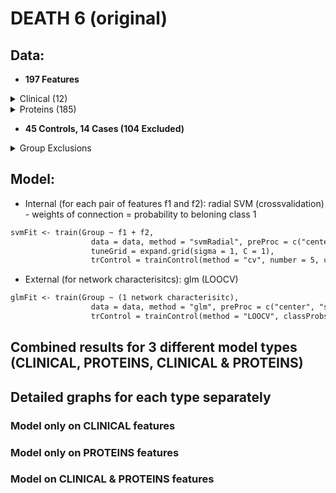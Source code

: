  
# DEATH 6 (original)
 
## Data: 
- **197 Features**
<details>
<summary>Clinical (12)</summary>
 <pre>
I.Age, charlson, N.THROMBOZYTEN, N.GOT..AST..HP, N.GPT..ALT..HP, N.LDH.HP, N.CRP.HP, N.PROCALCITONIN, 
N.INR, N.QUICK..TPZ., N.KREATININ..JAFFe..HP, N.APTT
 </pre>
</details>
<details>
<summary>Proteins (185)</summary>
 <pre>
C4A.C4B, ALB, TTR, MST1, MASP1, ITIH1, IGLC7, A2M, C7, APOB, KNG1, APOE, C3, FN1, CFI, F10, PIGR, SERPINC1, 
IGLC7.IGLL5, HRG, SERPINA3, TF, IGLC2.IGLC3, IGKC, ITIH4, C8G, ITIH2, IGHV3.23, IGHV3.64D, CP, SELL, C4B, 
C9, AFM, CST3, C5, AMBP, CD14, VWF, A2M.PZP, GSN, FCGBP, IGHV3.13, CFH, AZGP1, ACTA2.ACTB.ACTG1.ACTG2, CPN2, 
PGLYRP2, IGLL5, APOA1, FGB, CFB, FGG, FBLN1, C6, APOA4, C8A, CNDP1, LRG1, CRP, C4BPB, S100A8, IGHG1.IGHG3, 
AGT, F11, CD44, FGA, SERPINF1, APOL1, SERPINA7, APOH, IGHV5.51, PROS1, IGHV1.18, IGKV1.5, IGKV3.20, CLU, LBP, 
CFD, PLG, LPA, A1BG, HP, HP.HPR, SERPINA1, C2, SERPINA6, F5, IGHV3.49, CPB2, CFP, GC, IGHG2, C8B, C4BPA, F12, 
CLEC3B, CFH.CFHR1, C1R, F13B, AHSG, IGHG3, APOD, KLKB1, C1S, CD5L, HPX, VTN, ATRN, JCHAIN, APOC3, IGHA2, IGHA1, 
IGHV3.15, IGHG1, IGFALS, ITIH3, SERPING1, SERPINA4, IGHM, ORM1.ORM2, F2, ACTB.ACTG1, RBP4, C1QA, C1QB, SERPINF2, 
IGKV2.30, IGHV1.2, C1RL, CPN1, SAA4, SAA1.SAA2, IGHG2.IGHG3, APOC1, HBB, ORM2, IGHA1.IGHA2, ECM1, FCN3, LGALS3BP, 
IGHG4, ORM1, APOA2, APOC2, F13A1, SERPINA10, PON1, SERPIND1, HABP2, HBD, SAA1, F9, GPLD1, HBA1, GPX3, LUM, C1QC, 
MBL2, TGFBI, PRG4, LYZ, PPBP, IGHV3.30.IGHV3.30.5, PZP, ACTBL2, SHBG, CFHR2, IGLV3.19, CFHR5, HBB.HBD, APOM, S100A9, 
IGKV1.17, IGLV1.51, IGKV4.1, C4A, IGHV3.72, HPR, IGHV4.34.IGHV4.38.2, LCAT, CFHR1, IGLV3.21, B2M, IGHV1.69
</pre>
</details>

- **45 Controls, 14 Cases (104 Excluded)**
 <details>
<summary>Group Exclusions</summary>
<br>From the point a patient has a WHO>=6, they die (1) or survive (0)	
<br>
<pre>
| Aux.Id      | Group    | Reason for exclusion                |
|-------------|----------|-------------------------------------|
| C19-CB-0000 | Excluded | Incomplete data                     |
| C19-CB-0001 | Excluded | All points <6                       |
| C19-CB-0003 | Excluded | All points <6                       |
| C19-CB-0005 | Excluded | All points <6                       |
| C19-CB-0008 | 0        |                                     |
| C19-CB-0009 | 0        |                                     |
| C19-CB-0010 | Excluded | All points <6                       |
| C19-CB-0012 | 0        |                                     |
| C19-CB-0013 | 1        |                                     |
| C19-CB-0016 | 1        |                                     |
| C19-CB-0018 | Excluded | All points <6                       |
| C19-CB-0020 | 0        |                                     |
| C19-CB-0021 | 0        |                                     |
| C19-CB-0022 | Excluded | All points <6                       |
| C19-CB-0023 | Excluded | All points <6                       |
| C19-CB-0025 | 0        |                                     |
| C19-CB-0026 | Excluded | All points <6                       |
| C19-CB-0029 | Excluded | All points <6                       |
| C19-CB-0030 | Excluded | All points <6                       |
| C19-CB-0032 | 1        |                                     |
| C19-CB-0033 | 0        |                                     |
| C19-CB-0035 | Excluded | All points <6                       |
| C19-CB-0036 | 1        |                                     |
| C19-CB-0037 | Excluded | All points <6                       |
| C19-CB-0038 | Excluded | All points <6                       |
| C19-CB-0039 | Excluded | All points <6                       |
| C19-CB-0041 | Excluded | All points <6                       |
| C19-CB-0042 | Excluded | All points <6                       |
| C19-CB-0043 | Excluded | All points <6                       |
| C19-CB-0044 | Excluded | All points <6                       |
| C19-CB-0045 | Excluded | All points <6                       |
| C19-CB-0046 | Excluded | All points <6                       |
| C19-CB-0047 | Excluded | All points <6                       |
| C19-CB-0048 | Excluded | All points <6                       |
| C19-CB-0049 | Excluded | All points <6                       |
| C19-CB-0050 | Excluded | All points <6                       |
| C19-CB-0051 | Excluded | All points <6                       |
| C19-CB-0052 | Excluded | All points <6                       |
| C19-CB-0053 | Excluded | All points <6                       |
| C19-CB-0054 | Excluded | All points <6                       |
| C19-CB-0055 | Excluded | All points <6                       |
| C19-CB-0056 | Excluded | All points <6                       |
| C19-CB-0057 | 0        |                                     |
| C19-CB-0058 | 0        |                                     |
| C19-CB-0059 | 1        |                                     |
| C19-CB-0060 | Excluded | All points <6                       |
| C19-CB-0061 | 0        |                                     |
| C19-CB-0062 | 0        |                                     |
| C19-CB-0063 | Excluded | All points <6                       |
| C19-CB-0064 | 0        |                                     |
| C19-CB-0065 | Excluded | All points <6                       |
| C19-CB-0066 | Excluded | All points <6                       |
| C19-CB-0067 | Excluded | All points <6                       |
| C19-CB-0068 | Excluded | All points <6                       |
| C19-CB-0069 | Excluded | All points <6                       |
| C19-CB-0070 | Excluded | All points <6                       |
| C19-CB-0071 | Excluded | All points <6                       |
| C19-CB-0072 | Excluded | All points <6                       |
| C19-CB-0073 | Excluded | All points <6                       |
| C19-CB-0075 | Excluded | All points <6                       |
| C19-CB-0076 | 0        |                                     |
| C19-CB-0077 | Excluded | All points <6                       |
| C19-CB-0078 | Excluded | All points <6                       |
| C19-CB-0082 | 1        |                                     |
| C19-CB-0083 | 1        |                                     |
| C19-CB-0084 | Excluded | Incomplete data                     |
| C19-CB-0085 | 0        |                                     |
| C19-CB-0086 | Excluded | All points <6                       |
| C19-CB-0087 | Excluded | All points <6                       |
| C19-CB-0088 | Excluded | All points <6                       |
| C19-CB-0089 | Excluded | All points <6                       |
| C19-CB-0090 | 0        | But first point missing.            |
| C19-CB-0091 | 0        |                                     |
| C19-CB-0092 | Excluded | All points <6                       |
| C19-CB-0094 | 1        |                                     |
| C19-CB-0095 | Excluded | All points <6                       |
| C19-CB-0096 | Excluded | Incomplete data                     |
| C19-CB-0097 | Excluded | Refused treatment and died          |
| C19-CB-0098 | 0        |                                     |
| C19-CB-0099 | 0        |                                     |
| C19-CB-0100 | Excluded | All points <6                       |
| C19-CB-0101 | Excluded | All points <6                       |
| C19-CB-0102 | Excluded | Incomplete data                     |
| C19-CB-0103 | 1        |                                     |
| C19-CB-0104 | Excluded | Incomplete data                     |
| C19-CB-0106 | Excluded | Incomplete data                     |
| C19-CB-0107 | Excluded | All points <6                       |
| C19-CB-0108 | 0        |                                     |
| C19-CB-0109 | 0        |                                     |
| C19-CB-0111 | Excluded | Incomplete data                     |
| C19-CB-0112 | 1        |                                     |
| C19-CB-0113 | 0        |                                     |
| C19-CB-0114 | Excluded | All points <6                       |
| C19-CB-0115 | Excluded | All points <6                       |
| C19-CB-0116 | Excluded | All points <6                       |
| C19-CB-0117 | Excluded | All points <6                       |
| C19-CB-0118 | Excluded | All points <6                       |
| C19-CB-0119 | Excluded | All points <6                       |
| C19-CB-0120 | 0        |                                     |
| C19-CB-0121 | Excluded | All points <6                       |
| C19-CB-0122 | 0        |                                     |
| C19-CB-0123 | 0        |                                     |
| C19-CB-0124 | 0        |                                     |
| C19-CB-0125 | Excluded | All points <6                       |
| C19-CB-0126 | 0        |                                     |
| C19-CB-0127 | 0        |                                     |
| C19-CB-0128 | 1        |                                     |
| C19-CB-0129 | Excluded | All points <6                       |
| C19-CB-0130 | 0        |                                     |
| C19-CB-0131 | Excluded | All points <6                       |
| C19-CB-0132 | Excluded | Refused treatment and died          |
| C19-CB-0133 | 0        |                                     |
| C19-CB-0134 | Excluded | All points <6                       |
| C19-CB-0135 | 0        |                                     |
| C19-CB-0136 | 0        |                                     |
| C19-CB-0137 | 0        |                                     |
| C19-CB-0138 | Excluded | Incomplete data                     |
| C19-CB-0139 | Excluded | Incomplete data                     |
| C19-CB-0140 | Excluded | Incomplete data                     |
| C19-CB-0141 | Excluded | Incomplete data                     |
| C19-CB-0142 | 0        |                                     |
| C19-CB-0143 | Excluded | Incomplete data                     |
| C19-CB-0144 | Excluded | Incomplete data                     |
| C19-CB-0145 | Excluded | Incomplete data                     |
| C19-CB-0147 | Excluded | Incomplete data                     |
| C19-CB-0148 | Excluded | Incomplete data                     |
| C19-CB-0149 | Excluded | Incomplete data                     |
| C19-CB-0150 | 0        |                                     |
| C19-CB-0151 | Excluded | All points <6                       |
| C19-CB-0152 | Excluded | All points <6                       |
| C19-CB-0155 | Excluded | All points <6                       |
| C19-CB-0157 | Excluded | All points <6                       |
| C19-CB-0159 | 0        |                                     |
| C19-CB-0160 | 1        |                                     |
| C19-CB-0162 | 0        |                                     |
| C19-CB-0164 | 0        |                                     |
| C19-CB-0165 | 0        |                                     |
| C19-CB-0166 | Excluded | All points <6                       |
| C19-CB-0167 | Excluded | All points <6                       |
| C19-CB-0168 | Excluded | All points <6                       |
| C19-CB-0169 | 1        |                                     |
| C19-CB-0170 | 1        | But first point missing (assume >5) |
| C19-CB-0175 | Excluded | Incomplete data                     |
| C19-CB-0176 | 0        |                                     |
| C19-CB-0179 | Excluded | All points <6                       |
| C19-CB-0180 | Excluded | Incomplete data                     |
| C19-CB-0181 | 0        |                                     |
| C19-CB-0196 | Excluded | All points <6                       |
| C19-CB-0197 | Excluded | All points <6                       |
| C19-CB-0198 | 0        |                                     |
| C19-CB-0199 | 0        |                                     |
| C19-CB-0214 | 0        |                                     |
| C19-CB-0215 | 0        |                                     |
| C19-CB-0216 | Excluded | All points <6                       |
| C19-CB-0217 | Excluded | All points <6                       |
| C19-CB-0218 | 0        |                                     |
| C19-CB-0219 | Excluded | All points <6                       |
| C19-CB-0220 | Excluded | Refused treatment and died          |
| C19-CB-0221 | Excluded | All points <6                       |
| C19-CB-0222 | Excluded | All points <6                       |
| C19-CB-0223 | Excluded | All points <6                       |
| C19-CB-0224 | Excluded | All points <6                       |
| C19-CB-0225 | Excluded | Incomplete data                     |
</pre>
</details>
 
## Model:
 - Internal (for each pair of features f1 and f2): radial SVM (crossvalidation) - weights of connection = probability to beloning class 1
 ```markdown
 svmFit <- train(Group ~ f1 + f2,
                   data = data, method = "svmRadial", preProc = c("center", "scale"),metric = "ROC",
                   tuneGrid = expand.grid(sigma = 1, C = 1),
                   trControl = trainControl(method = "cv", number = 5, classProbs = TRUE, summaryFunction = twoClassSummary))
 ```
 - External (for network characterisitcs): glm (LOOCV)
 ```markdown
 glmFit <- train(Group ~ (1 network characterisitc),
                   data = data, method = "glm", preProc = c("center", "scale"), metric = "ROC",
                   trControl = trainControl(method = "LOOCV", classProbs = TRUE, summaryFunction = twoClassSummary))
 ```
## Combined results for 3 different model types (CLINICAL,  PROTEINS, CLINICAL & PROTEINS)

## Detailed graphs for each type separately
### Model only on CLINICAL features
### Model only on PROTEINS features
### Model on CLINICAL & PROTEINS features


